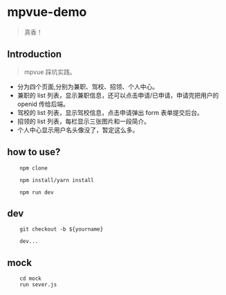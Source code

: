 # mpvue-demo

> 真香！

## Introduction

> mpvue 踩坑实践。

* 分为四个页面,分别为兼职、驾校、招领、个人中心。
* 兼职的 list 列表，显示兼职信息，还可以点击申请/已申请，申请完把用户的 openid 传给后端。
* 驾校的 list 列表，显示驾校信息，点击申请弹出 form 表单提交后台。
* 招领的 list 列表，每栏显示三张图片和一段简介。
* 个人中心显示用户名头像没了，暂定这么多。
  
## how to use?

```
    npm clone

    npm install/yarn install

    npm run dev
```

## dev

```
    git checkout -b ${yourname}

    dev...
```

## mock
```
    cd mock
    run sever.js
```
